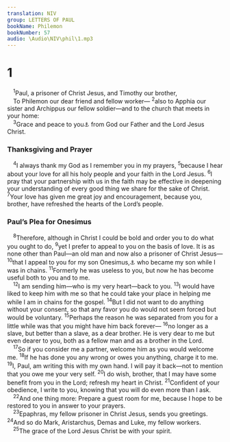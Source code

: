 ```yaml
---
translation: NIV
group: LETTERS OF PAUL
bookName: Philemon 
bookNumber: 57
audio: \Audio\NIV\phil\1.mp3
---
```


<div class="title"><h1>1</h1></div>
<span class="verse phil_1_1"> <sup>1</sup>Paul, a prisoner of Christ Jesus, and Timothy our brother, <br/> To Philemon our dear friend and fellow worker— </span>
<span class="verse phil_1_2"><sup>2</sup>also to Apphia our sister and Archippus our fellow soldier—and to the church that meets in your home: <br/></span>
<span class="verse phil_1_3"> <sup>3</sup>Grace and peace to you<a data-toggle="tooltip" data-placement="bottom" title="The Greek is plural; also in verses 22 and 25; elsewhere in this letter “you” is singular.">⚓</a> from God our Father and the Lord Jesus Christ. <br/></span>
<div class="title"><h3>Thanksgiving and Prayer </h3></div>
<span class="verse phil_1_4"> <sup>4</sup>I always thank my God as I remember you in my prayers, </span>
<span class="verse phil_1_5"><sup>5</sup>because I hear about your love for all his holy people and your faith in the Lord Jesus. </span>
<span class="verse phil_1_6"><sup>6</sup>I pray that your partnership with us in the faith may be effective in deepening your understanding of every good thing we share for the sake of Christ. </span>
<span class="verse phil_1_7"><sup>7</sup>Your love has given me great joy and encouragement, because you, brother, have refreshed the hearts of the Lord’s people. <br/></span>
<div class="title"><h3>Paul’s Plea for Onesimus </h3></div>
<span class="verse phil_1_8"> <sup>8</sup>Therefore, although in Christ I could be bold and order you to do what you ought to do, </span>
<span class="verse phil_1_9"><sup>9</sup>yet I prefer to appeal to you on the basis of love. It is as none other than Paul—an old man and now also a prisoner of Christ Jesus— </span>
<span class="verse phil_1_10"><sup>10</sup>that I appeal to you for my son Onesimus,<a data-toggle="tooltip" data-placement="bottom" title="means useful.">⚓</a> who became my son while I was in chains. </span>
<span class="verse phil_1_11"><sup>11</sup>Formerly he was useless to you, but now he has become useful both to you and to me. <br/></span>
<span class="verse phil_1_12"> <sup>12</sup>I am sending him—who is my very heart—back to you. </span>
<span class="verse phil_1_13"><sup>13</sup>I would have liked to keep him with me so that he could take your place in helping me while I am in chains for the gospel. </span>
<span class="verse phil_1_14"><sup>14</sup>But I did not want to do anything without your consent, so that any favor you do would not seem forced but would be voluntary. </span>
<span class="verse phil_1_15"><sup>15</sup>Perhaps the reason he was separated from you for a little while was that you might have him back forever— </span>
<span class="verse phil_1_16"><sup>16</sup>no longer as a slave, but better than a slave, as a dear brother. He is very dear to me but even dearer to you, both as a fellow man and as a brother in the Lord. <br/></span>
<span class="verse phil_1_17"> <sup>17</sup>So if you consider me a partner, welcome him as you would welcome me. </span>
<span class="verse phil_1_18"><sup>18</sup>If he has done you any wrong or owes you anything, charge it to me. </span>
<span class="verse phil_1_19"><sup>19</sup>I, Paul, am writing this with my own hand. I will pay it back—not to mention that you owe me your very self. </span>
<span class="verse phil_1_20"><sup>20</sup>I do wish, brother, that I may have some benefit from you in the Lord; refresh my heart in Christ. </span>
<span class="verse phil_1_21"><sup>21</sup>Confident of your obedience, I write to you, knowing that you will do even more than I ask. <br/></span>
<span class="verse phil_1_22"> <sup>22</sup>And one thing more: Prepare a guest room for me, because I hope to be restored to you in answer to your prayers. <br/></span>
<span class="verse phil_1_23"> <sup>23</sup>Epaphras, my fellow prisoner in Christ Jesus, sends you greetings. </span>
<span class="verse phil_1_24"><sup>24</sup>And so do Mark, Aristarchus, Demas and Luke, my fellow workers. <br/></span>
<span class="verse phil_1_25"> <sup>25</sup>The grace of the Lord Jesus Christ be with your spirit. <br/></span>
